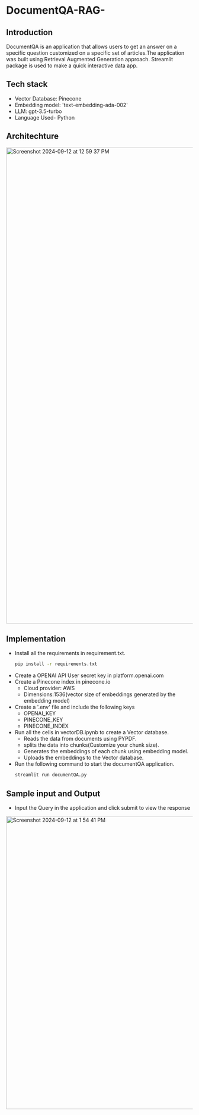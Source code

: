 # DocumentQA-RAG-
## Introduction
DocumentQA is an application that allows users to get an answer on a specific question customized on a specific set of articles.The application was built using Retrieval Augmented Generation approach. Streamlit package is used to make a quick interactive data app.
## Tech stack
- Vector Database: Pinecone
- Embedding model: 'text-embedding-ada-002'
- LLM: gpt-3.5-turbo
- Language Used- Python

## Architechture

<img width="1280" alt="Screenshot 2024-09-12 at 12 59 37 PM" src="https://github.com/user-attachments/assets/bdf8692f-624a-42dc-a2df-856af5d5cb9a">

## Implementation
- Install all the requirements in requirement.txt.
  ```sh
  pip install -r requirements.txt
  
  ```
- Create a OPENAI API User secret key in platform.openai.com
- Create a Pinecone index in pinecone.io
    - Cloud provider: AWS
    - Dimensions:1536(vector size of embeddings generated by the embedding model)
- Create a '.env' file and include the following keys
    - OPENAI_KEY
    - PINECONE_KEY
    - PINECONE_INDEX
- Run all the cells in vectorDB.ipynb to create a Vector database.
    - Reads the data from documents using PYPDF.
    - splits the data into chunks(Customize your chunk size).
    - Generates the embeddings of each chunk using embedding model.
    - Uploads the embeddings to the Vector database.
- Run the following command to start the documentQA application.
  ```sh
  streamlit run documentQA.py
  
  ```

## Sample input and Output

- Input the Query in the application and click submit to view the response

  
<img width="788" alt="Screenshot 2024-09-12 at 1 54 41 PM" src="https://github.com/user-attachments/assets/edaad1a7-cc32-45f0-86f6-69a5926387dc">
